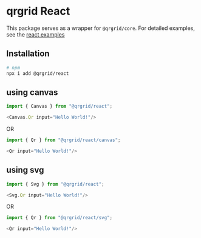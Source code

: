 # qrgrid React

This package serves as a wrapper for `@qrgrid/core`. For detailed examples, see the [react examples](https://github.com/yadav-saurabh/qrgrid/tree/main/examples/react)

## Installation

```bash
# npm
npx i add @qrgrid/react
```

## using canvas

```javascript
import { Canvas } from "@qrgrid/react";

<Canvas.Qr input="Hello World!"/>
```

OR

```javascript
import { Qr } from "@qrgrid/react/canvas";

<Qr input="Hello World!"/>
```

## using svg

```javascript
import { Svg } from "@qrgrid/react";

<Svg.Qr input="Hello World!"/>
```

OR

```javascript
import { Qr } from "@qrgrid/react/svg";

<Qr input="Hello World!"/>
```
